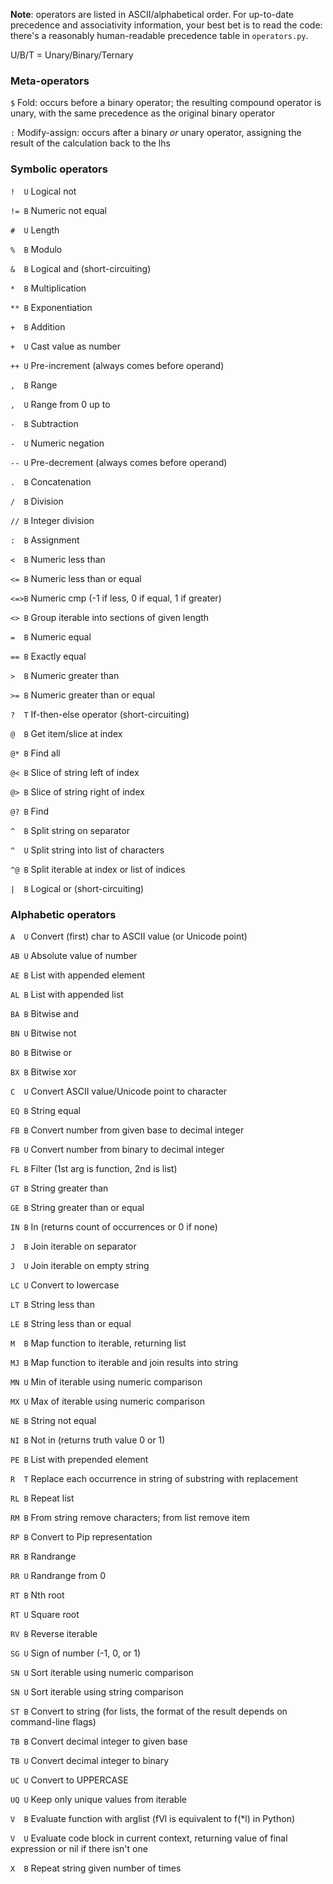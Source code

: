 **Note**: operators are listed in ASCII/alphabetical order. For up-to-date precedence and associativity information, your best bet is to read the code: there's a reasonably human-readable precedence table in `operators.py`.

U/B/T = Unary/Binary/Ternary

### Meta-operators

`$` Fold: occurs before a binary operator; the resulting compound operator is unary, with the same precedence as the original binary operator

`:` Modify-assign: occurs after a binary *or* unary operator, assigning the result of the calculation back to the lhs

### Symbolic operators

<code>!&ensp; U</code> Logical not

<code>!= B</code> Numeric not equal

<code>#&ensp; U</code> Length

<code>%&ensp; B</code> Modulo

<code>&&ensp; B</code> Logical and (short-circuiting)

<code>*&ensp; B</code> Multiplication

<code>** B</code> Exponentiation

<code>+&ensp; B</code> Addition

<code>+&ensp; U</code> Cast value as number

<code>++ U</code> Pre-increment (always comes before operand)

<code>,&ensp; B</code> Range

<code>,&ensp; U</code> Range from 0 up to

<code>-&ensp; B</code> Subtraction

<code>-&ensp; U</code> Numeric negation

<code>-- U</code> Pre-decrement (always comes before operand)

<code>.&ensp; B</code> Concatenation

<code>/&ensp; B</code> Division

<code>// B</code> Integer division

<code>:&ensp; B</code> Assignment

<code><&ensp; B</code> Numeric less than

<code><= B</code> Numeric less than or equal

<code><=>B</code> Numeric cmp (-1 if less, 0 if equal, 1 if greater)

<code><> B</code> Group iterable into sections of given length

<code>=&ensp; B</code> Numeric equal

<code>== B</code> Exactly equal

<code>>&ensp; B</code> Numeric greater than

<code>>= B</code> Numeric greater than or equal

<code>?&ensp; T</code> If-then-else operator (short-circuiting)

<code>@&ensp; B</code> Get item/slice at index

<code>@* B</code> Find all

<code>@< B</code> Slice of string left of index

<code>@> B</code> Slice of string right of index

<code>@? B</code> Find

<code>^&ensp; B</code> Split string on separator

<code>^&ensp; U</code> Split string into list of characters

<code>^@ B</code> Split iterable at index or list of indices

<code>|&ensp; B</code> Logical or (short-circuiting)

### Alphabetic operators

<code>A&ensp; U</code> Convert (first) char to ASCII value (or Unicode point)

<code>AB U</code> Absolute value of number

<code>AE B</code> List with appended element

<code>AL B</code> List with appended list

<code>BA B</code> Bitwise and

<code>BN U</code> Bitwise not

<code>BO B</code> Bitwise or

<code>BX B</code> Bitwise xor

<code>C&ensp; U</code> Convert ASCII value/Unicode point to character

<code>EQ B</code> String equal

<code>FB B</code> Convert number from given base to decimal integer

<code>FB U</code> Convert number from binary to decimal integer

<code>FL B</code> Filter (1st arg is function, 2nd is list)

<code>GT B</code> String greater than

<code>GE B</code> String greater than or equal

<code>IN B</code> In (returns count of occurrences or 0 if none)

<code>J&ensp; B</code> Join iterable on separator

<code>J&ensp; U</code> Join iterable on empty string

<code>LC U</code> Convert to lowercase

<code>LT B</code> String less than

<code>LE B</code> String less than or equal

<code>M&ensp; B</code> Map function to iterable, returning list

<code>MJ B</code> Map function to iterable and join results into string

<code>MN U</code> Min of iterable using numeric comparison

<code>MX U</code> Max of iterable using numeric comparison

<code>NE B</code> String not equal

<code>NI B</code> Not in (returns truth value 0 or 1)

<code>PE B</code> List with prepended element

<code>R&ensp; T</code> Replace each occurrence in string of substring with replacement

<code>RL B</code> Repeat list

<code>RM B</code> From string remove characters; from list remove item

<code>RP B</code> Convert to Pip representation

<code>RR B</code> Randrange

<code>RR U</code> Randrange from 0

<code>RT B</code> Nth root

<code>RT U</code> Square root

<code>RV B</code> Reverse iterable

<code>SG U</code> Sign of number (-1, 0, or 1)

<code>SN U</code> Sort iterable using numeric comparison

<code>SN U</code> Sort iterable using string comparison

<code>ST B</code> Convert to string (for lists, the format of the result depends on command-line flags)

<code>TB B</code> Convert decimal integer to given base

<code>TB U</code> Convert decimal integer to binary

<code>UC U</code> Convert to UPPERCASE

<code>UQ U</code> Keep only unique values from iterable

<code>V&ensp; B</code> Evaluate function with arglist (fVl is equivalent to f(*l) in Python)

<code>V&ensp; U</code> Evaluate code block in current context, returning value of final expression or nil if there isn't one

<code>X&ensp; B</code> Repeat string given number of times
